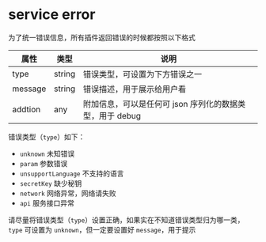 
# service error

为了统一错误信息，所有插件返回错误的时候都按照以下格式

| 属性 | 类型 | 说明 |
| --- | --- | --- |
| type | string | 错误类型，可设置为下方错误之一 |
| message | string | 错误描述，用于展示给用户看 |
| addtion | any | 附加信息，可以是任何可 json 序列化的数据类型，用于 debug |

错误类型（`type`）如下：

* `unknown` 未知错误
* `param` 参数错误
* `unsupportLanguage` 不支持的语言
* `secretKey` 缺少秘钥
* `network` 网络异常，网络请失败
* `api` 服务接口异常

请尽量将错误类型（`type`）设置正确，如果实在不知道错误类型归为哪一类，`type` 可设置为 `unknown`，但一定要设置好 `message`，用于提示
